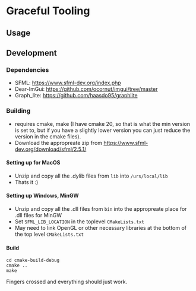 

# Graceful Tooling

## Usage

## Development 

### Dependencies
* SFML: https://www.sfml-dev.org/index.php
* Dear-ImGui: https://github.com/ocornut/imgui/tree/master
* Graph_lite: https://github.com/haasdo95/graphlite

### Building 

* requires cmake, make (I have cmake 20, so that is what the min version is set to, but if you have a slightly lower version you can just reduce the version in the cmake files).
* Download the appropreate zip from https://www.sfml-dev.org/download/sfml/2.5.1/ 
#### Setting up for MacOS
* Unzip and copy all the .dylib files from `lib` into `/urs/local/lib`
* Thats it :)
#### Setting up Windows, MinGW
* Unzip and copy all the .dll files from `bin` into the appropreate place for .dll files for MinGW
* Set `SFML_LIB_LOCATION` in the toplevel `CMakeLists.txt`
* May need to link OpenGL or other necessary libraries at the bottom of the top level `CMakeLists.txt`
#### Build
```shell
cd cmake-build-debug
cmake ..
make 
```
Fingers crossed and everything should just work. 